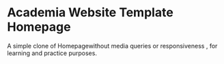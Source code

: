 # Academia Website Template Homepage
 A simple clone of Homepagewithout media queries or responsiveness  , for learning and practice purposes.
